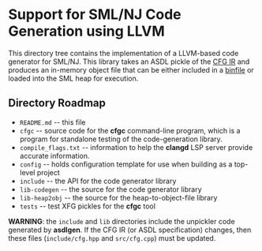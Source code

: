 # Support for SML/NJ Code Generation using LLVM

This directory tree contains the implementation of a LLVM-based
code generator for SML/NJ. This library takes an ASDL pickle
of the [CFG IR](https://github.com/smlnj/.github/wiki/Informal-Semantics-of-the-CFG-IR)
and produces an in-memory object file that can be either included
in a [binfile](https://github.com/smlnj/.github/wiki/Binfile-Format-and-Linking)
or loaded into the SML heap for execution.

## Directory Roadmap

* `README.md` -- this file
* `cfgc` -- source code for the **cfgc** command-line program, which is a
  program for standalone testing of the code-generation library.
* `compile_flags.txt` -- information to help the **clangd** LSP server
  provide accurate information.
* `config` -- holds configuration template for use when building as a
  top-level project
* `include` -- the API for the code generator library
* `lib-codegen` -- the source for the code generator library
* `lib-heap2obj` -- the source for the heap-to-object-file library
* `tests` -- test XFG pickles for the **cfgc** tool

**WARNING**: the `include` and `lib` directories include the unpickler
code generated by **asdlgen**.  If the CFG IR (or ASDL specification)
changes, then these files (`include/cfg.hpp` and `src/cfg.cpp`) must be
updated.
